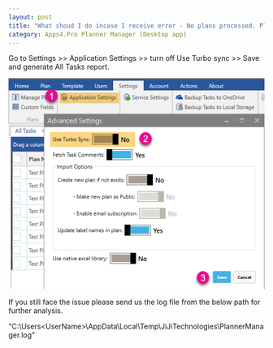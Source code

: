 ```yaml
---
layout: post
title: "What shoud I do incase I receive error - No plans processed. Please sign out and sign in again?"
category: Apps4.Pro Planner Manager (Desktop app)
---
```


Go to Settings >> Application Settings >> turn off Use Turbo sync >> Save and generate All Tasks report. 

![apps4pro-planner-manager-da-no-plans-processed](../assets/images/apps4pro-planner-manager-da-no-plans-processed/get-image.png)

If you still face the issue please send us the log file from the below path for further analysis. 

 “C:\Users\<UserName>\AppData\Local\Temp\JiJiTechnologies\PlannerManager.log” 

 

